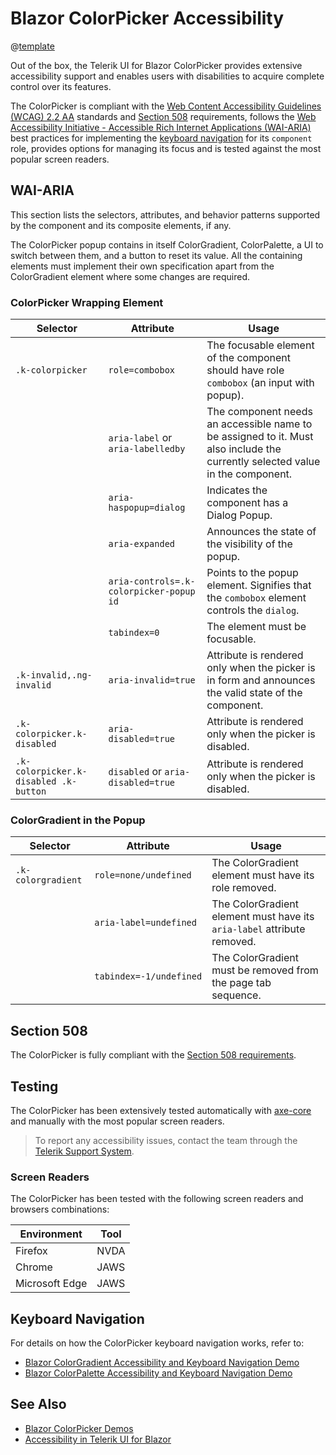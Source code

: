 
# Blazor ColorPicker Accessibility

@[template](/_contentTemplates/common/parameters-table-styles.md#table-layout)

Out of the box, the Telerik UI for Blazor ColorPicker provides extensive accessibility support and enables users with disabilities to acquire complete control over its features.

The ColorPicker is compliant with the [Web Content Accessibility Guidelines (WCAG) 2.2 AA](https://www.w3.org/TR/WCAG22/) standards and [Section 508](https://www.section508.gov/) requirements, follows the [Web Accessibility Initiative - Accessible Rich Internet Applications (WAI-ARIA)](https://www.w3.org/WAI/ARIA/apg/) best practices for implementing the [keyboard navigation](#keyboard-navigation) for its `component` role, provides options for managing its focus and is tested against the most popular screen readers.

## WAI-ARIA

This section lists the selectors, attributes, and behavior patterns supported by the component and its composite elements, if any.

The ColorPicker popup contains in itself ColorGradient, ColorPalette, a UI to switch between them, and a button to reset its value. All the containing elements must implement their own specification apart from the ColorGradient element where some changes are required.

### ColorPicker Wrapping Element

| Selector | Attribute | Usage |
| -------- | --------- | ----- |
| `.k-colorpicker` | `role=combobox` | The focusable element of the component should have role `combobox` (an input with popup). |
| | `aria-label` or `aria-labelledby` | The component needs an accessible name to be assigned to it. Must also include the currently selected value in the component. |
| | `aria-haspopup=dialog` | Indicates the component has a Dialog Popup. |
| | `aria-expanded` | Announces the state of the visibility of the popup. |
| | `aria-controls=.k-colorpicker-popup id` | Points to the popup element. Signifies that the `combobox` element controls the `dialog`. |
| | `tabindex=0` | The element must be focusable. |
| `.k-invalid,.ng-invalid` | `aria-invalid=true` | Attribute is rendered only when the picker is in form and announces the valid state of the component. |
| `.k-colorpicker.k-disabled` | `aria-disabled=true` | Attribute is rendered only when the picker is disabled. |
| `.k-colorpicker.k-disabled .k-button` | `disabled` or `aria-disabled=true` | Attribute is rendered only when the picker is disabled. |

### ColorGradient in the Popup

| Selector | Attribute | Usage |
| -------- | --------- | ----- |
| `.k-colorgradient` | `role=none/undefined` | The ColorGradient element must have its role removed. |
| | `aria-label=undefined` | The ColorGradient element must have its `aria-label` attribute removed. |
| | `tabindex=-1/undefined` | The ColorGradient must be removed from the page tab sequence. |

## Section 508

The ColorPicker is fully compliant with the [Section 508 requirements](http://www.section508.gov/).

## Testing

The ColorPicker has been extensively tested automatically with [axe-core](https://github.com/dequelabs/axe-core) and manually with the most popular screen readers.

> To report any accessibility issues, contact the team through the [Telerik Support System](https://www.telerik.com/account/support-center).

### Screen Readers

The ColorPicker has been tested with the following screen readers and browsers combinations:

| Environment | Tool |
| ----------- | ---- |
| Firefox | NVDA |
| Chrome | JAWS |
| Microsoft Edge | JAWS |

## Keyboard Navigation

For details on how the ColorPicker keyboard navigation works, refer to:

* [Blazor ColorGradient Accessibility and Keyboard Navigation Demo](https://demos.telerik.com/blazor-ui/colorgradient/keyboard-navigation)
* [Blazor ColorPalette Accessibility and Keyboard Navigation Demo](https://demos.telerik.com/blazor-ui/colorpalette/keyboard-navigation)

## See Also

* [Blazor ColorPicker Demos](https://demos.telerik.com/blazor-ui/colorpicker/overview)
* [Accessibility in Telerik UI for Blazor](slug:accessibility-overview)